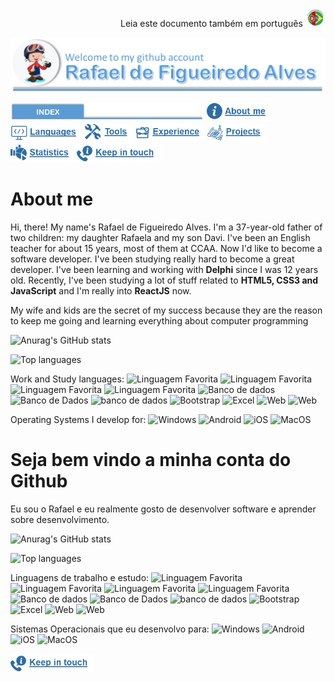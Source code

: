 <p align="right">Leia este documento também em português <a href="https://www.google.com"><img src="https://github.com/rafael-figueiredo-alves/rafael-figueiredo-alves/blob/main/Images/en/Portuguese.png" height="30" with="30"></a></p>

![Top_banner_introduction](https://github.com/rafael-figueiredo-alves/rafael-figueiredo-alves/blob/main/Images/en/Intro.png)

<a name="Index"><img src="https://github.com/rafael-figueiredo-alves/rafael-figueiredo-alves/blob/main/Images/en/Index.png" height="30"></a>
<a id="Menu_AboutMe" href="#about"><img src="https://github.com/rafael-figueiredo-alves/rafael-figueiredo-alves/blob/main/Images/en/menu_aboutme.png" height="30" with="30"></a>
<a id="Menu_Languages" href="https://www.google.com"><img src="https://github.com/rafael-figueiredo-alves/rafael-figueiredo-alves/blob/main/Images/en/menu_languages.png" height="30" with="30"></a>
<a id="Menu_Tools" href="https://www.google.com"><img src="https://github.com/rafael-figueiredo-alves/rafael-figueiredo-alves/blob/main/Images/en/menu_tools.png" height="30" with="30"></a>
<a id="Menu_experience" href="https://www.google.com"><img src="https://github.com/rafael-figueiredo-alves/rafael-figueiredo-alves/blob/main/Images/en/menu_experience.png" height="30" with="30"></a>
<a id="Menu_Projects" href="https://www.google.com"><img src="https://github.com/rafael-figueiredo-alves/rafael-figueiredo-alves/blob/main/Images/en/menu_projects.png" height="30" with="30"></a>
<a id="Menu_Statistics" href="https://www.google.com"><img src="https://github.com/rafael-figueiredo-alves/rafael-figueiredo-alves/blob/main/Images/en/menu_statistics.png" height="30" with="30"></a>
<a id="Menu_keepInTouch" href="https://www.google.com"><img src="https://github.com/rafael-figueiredo-alves/rafael-figueiredo-alves/blob/main/Images/en/menu_keepintouch.png" height="30" with="30"></a>

# About me

Hi, there! My name's Rafael de Figueiredo Alves. I'm a 37-year-old father of two children: my daughter Rafaela and my son Davi. I've been an English teacher for about 15 years, most of them at CCAA. Now I'd like to become a software developer. I've been studying really hard to become a great developer. I've been learning and working with **Delphi** since I was 12 years old. Recently, I've been studying a lot of stuff related to **HTML5, CSS3 and JavaScript** and I'm really into **ReactJS** now.

My wife and kids are the secret of my success because they are the reason to keep me going and learning everything about computer programming




![Anurag's GitHub stats](https://github-readme-stats.vercel.app/api?username=rafael-figueiredo-alves&show_icons=true)

![Top languages](https://github-readme-stats.vercel.app/api/top-langs/?username=rafael-figueiredo-alves&custom_title=Languages+Used+in+Projects)
</p>

Work and Study languages: ![Linguagem Favorita](https://img.shields.io/badge/-Delphi-blue?style=for-the-badge&logo=Delphi) ![Linguagem Favorita](https://img.shields.io/badge/-ReactJS-black?style=for-the-badge&logo=React) ![Linguagem Favorita](https://img.shields.io/badge/-JavaScript-blue?style=for-the-badge&logo=JavaScript) ![Linguagem Favorita](https://img.shields.io/badge/-Python-yellow?style=for-the-badge&logo=Python) ![Banco de dados](https://img.shields.io/badge/MongoDB-4EA94B?style=for-the-badge&logo=mongodb&logoColor=white) ![Banco de Dados](https://img.shields.io/badge/SQLite-07405E?style=for-the-badge&logo=sqlite&logoColor=white) ![banco de dados](https://img.shields.io/badge/MySQL-00000F?style=for-the-badge&logo=mysql&logoColor=white) ![Bootstrap](https://img.shields.io/badge/Bootstrap-563D7C?style=for-the-badge&logo=bootstrap&logoColor=white) ![Excel](https://img.shields.io/badge/Microsoft_Excel-217346?style=for-the-badge&logo=microsoft-excel&logoColor=white) ![Web](	https://img.shields.io/badge/HTML-239120?style=for-the-badge&logo=html5&logoColor=white) ![Web](https://img.shields.io/badge/CSS-239120?&style=for-the-badge&logo=css3&logoColor=white)

Operating Systems I develop for: ![Windows](https://img.shields.io/badge/Windows-0078D6?style=for-the-badge&logo=windows&logoColor=white) ![Android](https://img.shields.io/badge/Android-3DDC84?style=for-the-badge&logo=android&logoColor=white) ![iOS](https://img.shields.io/badge/iOS-000000?style=for-the-badge&logo=ios&logoColor=white) ![MacOS](https://img.shields.io/badge/-MacOS-Black?style=for-the-badge&logo=apple&logoColor=white)

# Seja bem vindo a minha conta do Github

Eu sou o Rafael e eu realmente gosto de desenvolver software e aprender sobre desenvolvimento.

![Anurag's GitHub stats](https://github-readme-stats.vercel.app/api?username=rafael-figueiredo-alves&custom_title=Estatísticas+do+Github+do+Rafael+Alves&show_icons=true)

![Top languages](https://github-readme-stats.vercel.app/api/top-langs/?username=rafael-figueiredo-alves&custom_title=Linguagens+Usadas+nos+Projetos)

Linguagens de trabalho e estudo: ![Linguagem Favorita](https://img.shields.io/badge/-Delphi-blue?style=for-the-badge&logo=Delphi) ![Linguagem Favorita](https://img.shields.io/badge/-ReactJS-black?style=for-the-badge&logo=React) ![Linguagem Favorita](https://img.shields.io/badge/-JavaScript-blue?style=for-the-badge&logo=JavaScript) ![Linguagem Favorita](https://img.shields.io/badge/-Python-yellow?style=for-the-badge&logo=Python) ![Banco de dados](https://img.shields.io/badge/MongoDB-4EA94B?style=for-the-badge&logo=mongodb&logoColor=white) ![Banco de Dados](https://img.shields.io/badge/SQLite-07405E?style=for-the-badge&logo=sqlite&logoColor=white) ![banco de dados](https://img.shields.io/badge/MySQL-00000F?style=for-the-badge&logo=mysql&logoColor=white) ![Bootstrap](https://img.shields.io/badge/Bootstrap-563D7C?style=for-the-badge&logo=bootstrap&logoColor=white) ![Excel](https://img.shields.io/badge/Microsoft_Excel-217346?style=for-the-badge&logo=microsoft-excel&logoColor=white) ![Web](	https://img.shields.io/badge/HTML-239120?style=for-the-badge&logo=html5&logoColor=white) ![Web](https://img.shields.io/badge/CSS-239120?&style=for-the-badge&logo=css3&logoColor=white)

Sistemas Operacionais que eu desenvolvo para: ![Windows](https://img.shields.io/badge/Windows-0078D6?style=for-the-badge&logo=windows&logoColor=white) ![Android](https://img.shields.io/badge/Android-3DDC84?style=for-the-badge&logo=android&logoColor=white) ![iOS](https://img.shields.io/badge/iOS-000000?style=for-the-badge&logo=ios&logoColor=white) ![MacOS](https://img.shields.io/badge/-MacOS-Black?style=for-the-badge&logo=apple&logoColor=white)

<a name="about"><img src="https://github.com/rafael-figueiredo-alves/rafael-figueiredo-alves/blob/main/Images/en/menu_keepintouch.png" height="30" with="30"></a>